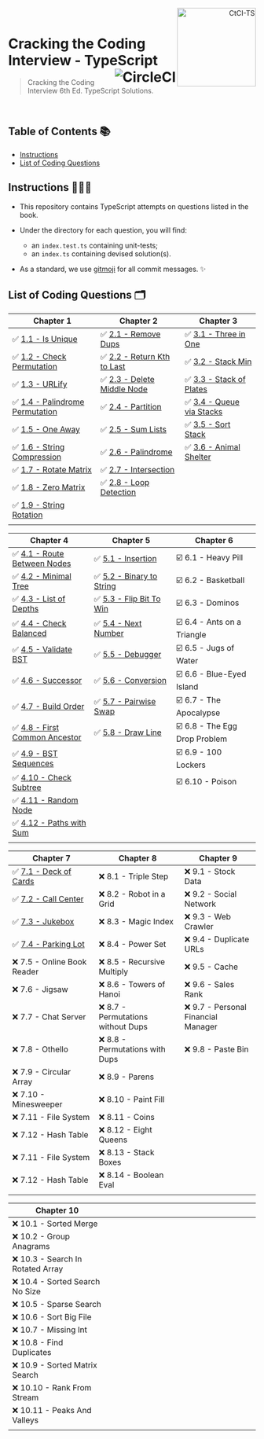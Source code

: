 <p align="right">
  <a href="https://www.amazon.co.uk/Cracking-Coding-Interview-6th-Programming/dp/0984782850">
    <img alt="CtCI-TS" title="CtCI-TS" src="https://images-na.ssl-images-amazon.com/images/I/51l5XzLln%2BL._SX348_BO1,204,203,200_.jpg" align="right" width="160" />
  </a>
  <br />
</p>

<h1>
  Cracking the Coding Interview - TypeScript
  <a href="https://circleci.com/gh/Braden1996/Cracking-the-Coding-Interview-TypeScript">
    <img alt="CircleCI" title="Cracking-the-Coding-Interview-TypeScript" src="https://img.shields.io/circleci/token/f20ee3721cd18cf083b7a981f74d71a5d2804c31/project/github/Braden1996/Cracking-the-Coding-Interview-TypeScript/master.svg?style=for-the-badge&logo=circleci&logoColor=f8f8f2&colorA=1C2431" align="right" />
  </a>
</h1>

> Cracking the Coding Interview 6th Ed. TypeScript Solutions.

<br />

## Table of Contents 📚

- [Instructions](#instructions-)
- [List of Coding Questions](#list-of-coding-questions-)

## Instructions 👨🏼‍💻

- This repository contains TypeScript attempts on questions listed in the book.

- Under the directory for each question, you will find:

  - an `index.test.ts` containing unit-tests;
  - an `index.ts` containing devised solution(s).

- As a standard, we use [gitmoji](https://gitmoji.carloscuesta.me/) for all commit messages. ✨

## List of Coding Questions 🗂

| Chapter 1                                                                                      | Chapter 2                                                                        | Chapter 3                                                                         |
| ---------------------------------------------------------------------------------------------- | -------------------------------------------------------------------------------- | --------------------------------------------------------------------------------- |
| ✅ [1.1 - Is Unique](src/chapter01_arrays-and-strings/1.1_is-unique)                           | ✅ [2.1 - Remove Dups](src/chapter02_linked-lists/2.1_remove-dups)               | ✅ [3.1 - Three in One](src/chapter03_stacks-and-queues/3.1_three-in-one)         |
| ✅ [1.2 - Check Permutation](src/chapter01_arrays-and-strings/1.2_check-permutation)           | ✅ [2.2 - Return Kth to Last](src/chapter02_linked-lists/2.2_return-kth-to-last) | ✅ [3.2 - Stack Min](src/chapter03_stacks-and-queues/3.2_stack-min)               |
| ✅ [1.3 - URLify](src/chapter01_arrays-and-strings/1.3_urlify)                                 | ✅ [2.3 - Delete Middle Node](src/chapter02_linked-lists/2.3_delete-middle-node) | ✅ [3.3 - Stack of Plates](src/chapter03_stacks-and-queues/3.3_stack-of-plates)   |
| ✅ [1.4 - Palindrome Permutation](src/chapter01_arrays-and-strings/1.4_palindrome_permutation) | ✅ [2.4 - Partition](src/chapter02_linked-lists/2.4_partition)                   | ✅ [3.4 - Queue via Stacks](src/chapter03_stacks-and-queues/3.4_queue-via-stacks) |
| ✅ [1.5 - One Away](src/chapter01_arrays-and-strings/1.5_one-away)                             | ✅ [2.5 - Sum Lists](src/chapter02_linked-lists/2.5_sum-lists)                   | ✅ [3.5 - Sort Stack](src/chapter03_stacks-and-queues/3.5_sort-stacks)            |
| ✅ [1.6 - String Compression](src/chapter01_arrays-and-strings/1.6_string-compression)         | ✅ [2.6 - Palindrome](src/chapter02_linked-lists/2.5_is-palindrome)              | ✅ [3.6 - Animal Shelter](src/chapter03_stacks-and-queues/3.6_animal_shelter)     |
| ✅ [1.7 - Rotate Matrix](src/chapter01_arrays-and-strings/1.7_rotate-matrix)                   | ✅ [2.7 - Intersection](src/chapter02_linked-lists/2.7_intersection)             |                                                                                   |
| ✅ [1.8 - Zero Matrix](src/chapter01_arrays-and-strings/1.8_zero-matrix)                       | ✅ [2.8 - Loop Detection](src/chapter02_linked-lists/2.8_loop-detection)         |                                                                                   |
| ✅ [1.9 - String Rotation](src/chapter01_arrays-and-strings/1.9_string-rotation)               |                                                                                  |                                                                                   |
| <img width="326" />                                                                            | <img width="326" />                                                              | <img width="326" />                                                               |

| Chapter 4                                                                                  | Chapter 5                                                                        | Chapter 6                     |
| ------------------------------------------------------------------------------------------ | -------------------------------------------------------------------------------- | ----------------------------- |
| ✅ [4.1 - Route Between Nodes](src/chapter04_trees-and-graphs/4.1_route-between-nodes)     | ✅ [5.1 - Insertion](src/chapter05_bit-manipulation/5.1_insertion)               | ☑️ 6.1 - Heavy Pill           |
| ✅ [4.2 - Minimal Tree](src/chapter04_trees-and-graphs/4.2_minimal-tree)                   | ✅ [5.2 - Binary to String](src/chapter05_bit-manipulation/5.2_binary-to-string) | ️️️️️☑️ 6.2 - Basketball      |
| ✅ [4.3 - List of Depths](src/chapter04_trees-and-graphs/4.3_list-of-depths)               | ✅ [5.3 - Flip Bit To Win](src/chapter05_bit-manipulation/5.3_flip-bit-to-win)   | ☑️ 6.3 - Dominos              |
| ✅ [4.4 - Check Balanced](src/chapter04_trees-and-graphs/4.4_check-balanced)               | ✅ [5.4 - Next Number](src/chapter05_bit-manipulation/5.4_next-number)           | ☑️ 6.4 - Ants on a Triangle   |
| ✅ [4.5 - Validate BST](src/chapter04_trees-and-graphs/4.5_validate-bst)                   | ✅ [5.5 - Debugger](src/chapter05_bit-manipulation/5.5_debugger)                 | ☑️ 6.5 - Jugs of Water        |
| ✅ [4.6 - Successor](src/chapter04_trees-and-graphs/4.6_successor)                         | ✅ [5.6 - Conversion](src/chapter05_bit-manipulation/5.6_conversion)             | ☑️ 6.6 - Blue-Eyed Island     |
| ✅ [4.7 - Build Order](src/chapter04_trees-and-graphs/4.7_build-order)                     | ✅ [5.7 - Pairwise Swap](src/chapter05_bit-manipulation/5.7_pairwise-swap)       | ☑️ 6.7 - The Apocalypse       |
| ✅ [4.8 - First Common Ancestor](src/chapter04_trees-and-graphs/4.8_first-common-ancestor) | ✅ [5.8 - Draw Line](src/chapter05_bit-manipulation/5.8_draw-line)               | ☑️ 6.8 - The Egg Drop Problem |
| ✅ [4.9 - BST Sequences](src/chapter04_trees-and-graphs/4.9_bst-sequences)                 |                                                                                  | ☑️ 6.9 - 100 Lockers          |
| ✅ [4.10 - Check Subtree](src/chapter04_trees-and-graphs/4.10_check-subtree)               |                                                                                  | ☑️ 6.10 - Poison              |
| ✅ [4.11 - Random Node](src/chapter04_trees-and-graphs/4.11_random-node)                   |                                                                                  |                               |
| ✅ [4.12 - Paths with Sum](src/chapter04_trees-and-graphs/4.12_paths-with-sum)             |                                                                                  |                               |
| <img width="326" />                                                                        | <img width="326" />                                                              | <img width="326" />           |

| Chapter 7                                                                        | Chapter 8                          | Chapter 9                           |
| -------------------------------------------------------------------------------- | ---------------------------------- | ----------------------------------- |
| ✅ [7.1 - Deck of Cards](src/chapter07_object-oriented-design/7.1_deck-of-cards) | ❌ 8.1 - Triple Step               | ❌ 9.1 - Stock Data                 |
| ✅ [7.2 - Call Center](src/chapter07_object-oriented-design/7.2_call-center)     | ❌ 8.2 - Robot in a Grid           | ❌ 9.2 - Social Network             |
| ✅ [7.3 - Jukebox](src/chapter07_object-oriented-design/7.3_jukebox)             | ❌ 8.3 - Magic Index               | ❌ 9.3 - Web Crawler                |
| ✅ [7.4 - Parking Lot](src/chapter07_object-oriented-design/7.4_parking-lot)     | ❌ 8.4 - Power Set                 | ❌ 9.4 - Duplicate URLs             |
| ❌ 7.5 - Online Book Reader                                                      | ❌ 8.5 - Recursive Multiply        | ❌ 9.5 - Cache                      |
| ❌ 7.6 - Jigsaw                                                                  | ❌ 8.6 - Towers of Hanoi           | ❌ 9.6 - Sales Rank                 |
| ❌ 7.7 - Chat Server                                                             | ❌ 8.7 - Permutations without Dups | ❌ 9.7 - Personal Financial Manager |
| ❌ 7.8 - Othello                                                                 | ❌ 8.8 - Permutations with Dups    | ❌ 9.8 - Paste Bin                  |
| ❌ 7.9 - Circular Array                                                          | ❌ 8.9 - Parens                    |                                     |
| ❌ 7.10 - Minesweeper                                                            | ❌ 8.10 - Paint Fill               |                                     |
| ❌ 7.11 - File System                                                            | ❌ 8.11 - Coins                    |                                     |
| ❌ 7.12 - Hash Table                                                             | ❌ 8.12 - Eight Queens             |                                     |
| ❌ 7.11 - File System                                                            | ❌ 8.13 - Stack Boxes              |                                     |
| ❌ 7.12 - Hash Table                                                             | ❌ 8.14 - Boolean Eval             |                                     |
| <img width="326" />                                                              | <img width="326" />                | <img width="326" />                 |

| Chapter 10                        |                     |                     |
| --------------------------------- | ------------------- | ------------------- |
| ❌ 10.1 - Sorted Merge            |
| ❌ 10.2 - Group Anagrams          |
| ❌ 10.3 - Search In Rotated Array |
| ❌ 10.4 - Sorted Search No Size   |
| ❌ 10.5 - Sparse Search           |
| ❌ 10.6 - Sort Big File           |
| ❌ 10.7 - Missing Int             |
| ❌ 10.8 - Find Duplicates         |
| ❌ 10.9 - Sorted Matrix Search    |
| ❌ 10.10 - Rank From Stream       |
| ❌ 10.11 - Peaks And Valleys      |
| <img width="326" />               | <img width="326" /> | <img width="326" /> |
